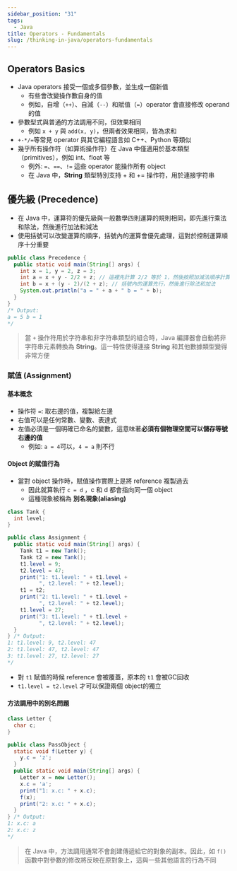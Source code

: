 ```yaml
---
sidebar_position: "31"
tags:
  - Java
title: Operators - Fundamentals
slug: /thinking-in-java/operators-fundamentals
---
```


## Operators Basics

- Java operators 接受一個或多個參數，並生成一個新值
    - 有些會改變操作數自身的值
    - 例如，自增（`++`）、自減（`--`）和賦值（`=`）operator 會直接修改 operand 的值
- 參數型式與普通的方法調用不同，但效果相同
	- 例如 `x + y` 與 `add(x, y)`，但兩者效果相同，皆為求和
- `+-*/=`等常見 operator 與其它編程語言如 C++、Python 等類似
- 幾乎所有操作符（如算術操作符）在 Java 中僅適用於基本類型（primitives），例如 int、float 等
    - 例外: `=`、`==`、`!=` 這些 operator 能操作所有 object
    - 在 Java 中，**String** 類型特別支持 + 和 += 操作符，用於連接字符串
## 優先級 (Precedence)

- 在 Java 中，運算符的優先級與一般數學四則運算的規則相同，即先進行乘法和除法，然後進行加法和減法
- 使用括號可以改變運算的順序，括號內的運算會優先處理，這對於控制運算順序十分重要

```java
public class Precedence {
  public static void main(String[] args) {
    int x = 1, y = 2, z = 3;
    int a = x + y - 2/2 + z; // 這裡先計算 2/2 等於 1，然後按照加減法順序計算其餘部分
    int b = x + (y - 2)/(2 + z); // 括號內的運算先行，然後進行除法和加法
    System.out.println("a = " + a + " b = " + b);
  }
}
/* Output:
a = 5 b = 1
*/
```
> 當 `+` 操作符用於字符串和非字符串類型的組合時，Java 編譯器會自動將非字符串元素轉換為 **String**。這一特性使得連接 **String** 和其他數據類型變得非常方便

### 賦值 (Assignment)

#### 基本概念
- 操作符 `=`: 取右邊的值，複製給左邊
- 右值可以是任何常數、變數、表達式
- 左值必須是一個明確已命名的變數，這意味著**必須有個物理空間可以儲存等號右邊的值**
	- 例如: `a = 4`可以，`4 = a` 則不行

#### Object 的賦值行為
- 當對 object 操作時，賦值操作實際上是將 reference 複製過去
	- 因此就算執行 `c = d` ，c 和 d 都會指向同一個 object
	- 這種現象被稱為 **別名現象(aliasing)**

```java
class Tank {
  int level;
}	

public class Assignment {
  public static void main(String[] args) {
    Tank t1 = new Tank();
    Tank t2 = new Tank();
    t1.level = 9;
    t2.level = 47;
    print("1: t1.level: " + t1.level +
          ", t2.level: " + t2.level);
    t1 = t2;
    print("2: t1.level: " + t1.level +
          ", t2.level: " + t2.level);
    t1.level = 27;
    print("3: t1.level: " + t1.level +
          ", t2.level: " + t2.level);
  }
} /* Output:
1: t1.level: 9, t2.level: 47
2: t1.level: 47, t2.level: 47
3: t1.level: 27, t2.level: 27
*/
```
- 對 `t1` 賦值的時候 reference 會被覆蓋，原本的 `t1` 會被GC回收
- `t1.level = t2.level` 才可以保證兩個 object的獨立
#### 方法調用中的別名問題

```java
class Letter {
  char c;
}

public class PassObject {
  static void f(Letter y) {
    y.c = 'z';
  }
  public static void main(String[] args) {
    Letter x = new Letter();
    x.c = 'a';
    print("1: x.c: " + x.c);
    f(x);
    print("2: x.c: " + x.c);
  }
} /* Output:
1: x.c: a
2: x.c: z
*/
```

> 在 Java 中，方法調用通常不會創建傳遞給它的對象的副本。因此，如 `f()` 函數中對參數的修改將反映在原對象上，這與一些其他語言的行為不同